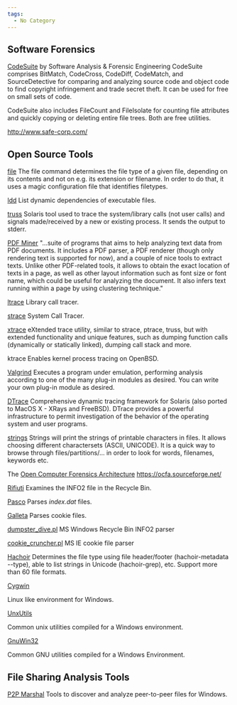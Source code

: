 ```yaml
---
tags:
  - No Category
---
```

## Software Forensics

[CodeSuite](codesuite.md) by Software Analysis & Forensic Engineering
CodeSuite comprises BitMatch, CodeCross, CodeDiff, CodeMatch, and
SourceDetective for comparing and analyzing source code and object code
to find copyright infringement and trade secret theft. It can be used
for free on small sets of code.

CodeSuite also includes FileCount and FileIsolate for counting file
attributes and quickly copying or deleting entire file trees. Both are
free utilities.

<http://www.safe-corp.com/>

## Open Source Tools

[file](file.md)
The file command determines the file type of a given file, depending on
its contents and not on e.g. its extension or filename. In order to do
that, it uses a magic configuration file that identifies filetypes.

[ldd](https://linux.die.net/man/1/ldd)
List dynamic dependencies of executable files.

[truss](https://docs.oracle.com/cd/E88353_01/html/E37839/truss-1.html)
Solaris tool used to trace the system/library calls (not user calls) and
signals made/received by a new or existing process. It sends the output
to stderr.

[PDF Miner](https://www.unixuser.org/~euske/python/pdfminer/index.html)
"...suite of programs that aims to help analyzing text data from PDF
documents. It includes a PDF parser, a PDF renderer (though only
rendering text is supported for now), and a couple of nice tools to
extract texts. Unlike other PDF-related tools, it allows to obtain the
exact location of texts in a page, as well as other layout information
such as font size or font name, which could be useful for analyzing the
document. It also infers text running within a page by using clustering
technique."

[ltrace](https://linux.die.net/man/1/ltrace)
Library call tracer.

[strace](https://sourceforge.net/projects/strace/)
System Call Tracer.

[xtrace](https://sourceforge.net/projects/xtrace/)
eXtended trace utility, similar to strace, ptrace, truss, but with
extended functionality and unique features, such as dumping function
calls (dynamically or statically linked), dumping call stack and more.

ktrace
Enables kernel process tracing on OpenBSD.

[Valgrind](https://valgrind.org/)
Executes a program under emulation, performing analysis according to one
of the many plug-in modules as desired. You can write your own plug-in
module as desired.

[DTrace](https://www.oracle.com/it-infrastructure/)
Comprehensive dynamic tracing framework for Solaris (also ported to
MacOS X - XRays and FreeBSD). DTrace provides a powerful infrastructure
to permit investigation of the behavior of the operating system and user
programs.

[strings](strings.md)
Strings will print the strings of printable characters in files. It
allows choosing different charactersets (ASCII, UNICODE). It is a quick
way to browse through files/partitions/... in order to look for words,
filenames, keywords etc.

The [Open Computer Forensics Architecture](open_computer_forensics_architecture.md)
<https://ocfa.sourceforge.net/>

[Rifiuti](https://www.mcafee.com/)
Examines the INFO2 file in the Recycle Bin.

[Pasco](https://www.mcafee.com/)
Parses *index.dat* files.

[Galleta](https://www.mcafee.com/)
Parses cookie files.

[dumpster_dive.pl](https://jafat.sourceforge.net/files.html)
MS Windows Recycle Bin INFO2 parser

[cookie_cruncher.pl](https://jafat.sourceforge.net/files.html)
MS IE cookie file parser

[Hachoir](hachoir.md)
Determines the file type using file header/footer (hachoir-metadata
--type), able to list strings in Unicode (hachoir-grep), etc. Support
more than 60 file formats.

[Cygwin](cygwin.md)

Linux like environment for Windows.

[UnxUtils](https://unxutils.sourceforge.net/)

Common unix utilities compiled for a Windows environment.

[GnuWin32](https://gnuwin32.sourceforge.net/)

Common GNU utilities compiled for a Windows Environment.

## File Sharing Analysis Tools

[P2P Marshal](p2pmarshal.md)
Tools to discover and analyze peer-to-peer files for Windows.
